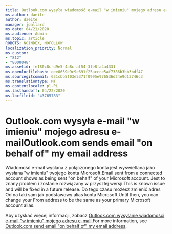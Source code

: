 ```yaml
---
title: Outlook.com wysyła wiadomość e-mail "w imieniu" mojego adresu e-mail
ms.author: daeite
author: daeite
manager: joallard
ms.date: 04/21/2020
ms.audience: Admin
ms.topic: article
ROBOTS: NOINDEX, NOFOLLOW
localization_priority: Normal
ms.custom:
- "812"
- "8000048"
ms.assetid: fe180c8c-d9e5-4a8c-af54-3fe8fa4a4331
ms.openlocfilehash: eee0659e9c9e691f25accce5af7386b3bb3bdf47
ms.sourcegitcommit: 631cbb5f03e5371f0995e976536d24e9d13746c3
ms.translationtype: MT
ms.contentlocale: pl-PL
ms.lasthandoff: 04/22/2020
ms.locfileid: "43765783"
---
```

# <a name="outlookcom-sends-email-on-behalf-of-my-email-address"></a><span data-ttu-id="320e8-102">Outlook.com wysyła e-mail "w imieniu" mojego adresu e-mail</span><span class="sxs-lookup"><span data-stu-id="320e8-102">Outlook.com sends email "on behalf of" my email address</span></span>

<span data-ttu-id="320e8-103">Wiadomość e-mail wysłana z połączonego konta jest wyświetlana jako wysłana "w imieniu" twojego konta Microsoft.</span><span class="sxs-lookup"><span data-stu-id="320e8-103">Email sent from a connected account shows as being sent "on behalf" of your Microsoft account.</span></span> <span data-ttu-id="320e8-104">Jest to znany problem i zostanie rozwiązany w przyszłej wersji.</span><span class="sxs-lookup"><span data-stu-id="320e8-104">This is known issue and will be fixed in a future release.</span></span> <span data-ttu-id="320e8-105">Do tego czasu możesz zmienić adres Od na taki sam jak podstawowy alias konta Microsoft.</span><span class="sxs-lookup"><span data-stu-id="320e8-105">Until then, you can change your From address to be the same as your primary Microsoft account alias.</span></span>
  
<span data-ttu-id="320e8-106">Aby uzyskać więcej informacji, zobacz [Outlook.com wysyłanie wiadomości e-mail "w imieniu" mojego adresu e-mail](https://support.office.com/article/2c2b4d9f-0203-42c6-b2d2-b8aba1386e75?wt.mc_id=Office_Outlook_com_Alchemy).</span><span class="sxs-lookup"><span data-stu-id="320e8-106">For more information, see [Outlook.com send email "on behalf of" my email address](https://support.office.com/article/2c2b4d9f-0203-42c6-b2d2-b8aba1386e75?wt.mc_id=Office_Outlook_com_Alchemy).</span></span>
